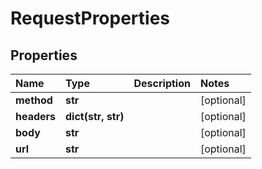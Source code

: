 # RequestProperties

## Properties

| Name | Type | Description | Notes |
| :--- | :--- | :--- | :--- |
| **method** | **str** |  | \[optional\] |
| **headers** | **dict\(str, str\)** |  | \[optional\] |
| **body** | **str** |  | \[optional\] |
| **url** | **str** |  | \[optional\] |

